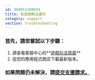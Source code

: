```yaml
---
id: 360051280934
title: 有遊戲無法運作
category: support
section: troubleshooting
---
```

### 首先，請您嘗試以下步驟：

1. 請查看客服中心的**[遊戲玩法頁面](https://help.studycat.com/hc/en-us/categories/34781881763353-Gameplay)**
2. 從您的應用程式商店下載最新版本。

### 如果問題仍未解決，請[提交支援請求。](https://help.studycat.com/hc/en-gb/requests/new)
